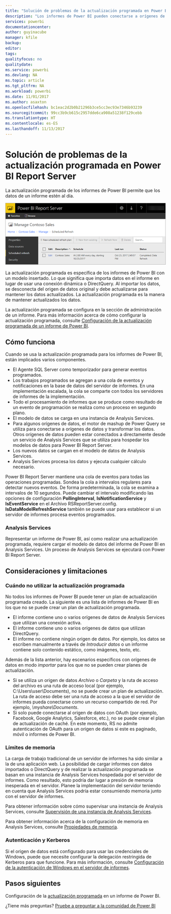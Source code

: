 ```yaml
---
title: "Solución de problemas de la actualización programada en Power BI Report Server"
description: "Los informes de Power BI pueden conectarse a orígenes de datos diferentes. En función de cómo se usan los datos, hay disponibles diferentes orígenes de datos."
services: powerbi
documentationcenter: 
author: guyinacube
manager: kfile
backup: 
editor: 
tags: 
qualityfocus: no
qualitydate: 
ms.service: powerbi
ms.devlang: NA
ms.topic: article
ms.tgt_pltfrm: NA
ms.workload: powerbi
ms.date: 11/01/2017
ms.author: asaxton
ms.openlocfilehash: bc1eac2d2b0b21296b3ce5cc3ec93e7346b93239
ms.sourcegitcommit: 99cc3b9cb615c2957dde6ca908a51238f129cebb
ms.translationtype: HT
ms.contentlocale: es-ES
ms.lasthandoff: 11/13/2017
---
```

# <a name="power-bi-report-scheduled-refresh-in-power-bi-report-server"></a>Solución de problemas de la actualización programada en Power BI Report Server
La actualización programada de los informes de Power BI permite que los datos de un informe estén al día.

![Actualización programada en Power BI Report Server](media/scheduled-refresh/scheduled-refresh-success.png)

La actualización programada es específica de los informes de Power BI con un modelo insertado. Lo que significa que importa datos en el informe en lugar de usar una conexión dinámica o DirectQuery. Al importar los datos, se desconecta del origen de datos original y debe actualizarse para mantener los datos actualizados. La actualización programada es la manera de mantener actualizados los datos.

La actualización programada se configura en la sección de administración de un informe. Para más información acerca de cómo configurar la actualización programada, consulte [Configuración de la actualización programada de un informe de Power BI](configure-scheduled-refresh.md).

## <a name="how-this-works"></a>Cómo funciona
Cuando se usa la actualización programada para los informes de Power BI, están implicados varios componentes.

* El Agente SQL Server como temporizador para generar eventos programados.
* Los trabajos programados se agregan a una cola de eventos y notificaciones en la base de datos del servidor de informes. En una implementación escalada, la cola se comparte con todos los servidores de informes de la implementación.
* Todo el procesamiento de informes que se produce como resultado de un evento de programación se realiza como un proceso en segundo plano.
* El modelo de datos se carga en una instancia de Analysis Services.
* Para algunos orígenes de datos, el motor de mashup de Power Query se utiliza para conectarse a orígenes de datos y transformar los datos. Otros orígenes de datos pueden estar conectados a directamente desde un servicio de Analysis Services que se utiliza para hospedar los modelos de datos para Power BI Report Server.
* Los nuevos datos se cargan en el modelo de datos de Analysis Services.
* Analysis Services procesa los datos y ejecuta cualquier cálculo necesario.

Power BI Report Server mantiene una cola de eventos para todas las operaciones programadas. Sondea la cola a intervalos regulares para detectar nuevos eventos. De forma predeterminada, la cola se examina a intervalos de 10 segundos. Puede cambiar el intervalo modificando las opciones de configuración **PollingInterval**, **IsNotificationService** y **IsEventService** en el Archivo RSReportServer.config. **IsDataModelRefreshService** también se puede usar para establecer si un servidor de informes procesa eventos programados.

### <a name="analysis-services"></a>Analysis Services
Representar un informe de Power BI, así como realizar una actualización programada, requiere cargar el modelo de datos del informe de Power BI en Analysis Services. Un proceso de Analysis Services se ejecutará con Power BI Report Server.

## <a name="considerations-and-limitations"></a>Consideraciones y limitaciones
### <a name="when-scheduled-refresh-cant-be-used"></a>Cuándo no utilizar la actualización programada
No todos los informes de Power BI puede tener un plan de actualización programada creado. La siguiente es una lista de informes de Power BI en los que no se puede crear un plan de actualización programada.

* El informe contiene uno o varios orígenes de datos de Analysis Services que utilizan una conexión activa.
* El informe contiene uno o varios orígenes de datos que utilizan DirectQuery.
* El informe no contiene ningún origen de datos. Por ejemplo, los datos se escriben manualmente a través de *Introducir datos* o un informe contiene solo contenido estático, como imágenes, texto, etc.

Además de la lista anterior, hay escenarios específicos con orígenes de datos en modo *importar* para los que no se pueden crear planes de actualización.

* Si se utiliza un origen de datos *Archivo* o *Carpeta* y la ruta de acceso del archivo es una ruta de acceso local (por ejemplo, C:\Users\user\Documents), no se puede crear un plan de actualización. La ruta de acceso debe ser una ruta de acceso a la que el servidor de informes pueda conectarse como un recurso compartido de red. Por ejemplo, *\\myshare\Documents*.
* Si solo puede conectarse al origen de datos con OAuth (por ejemplo, Facebook, Google Analytics, Salesforce, etc.), no se puede crear el plan de actualización de caché. En este momento, RS no admite autenticación de OAuth para un origen de datos si este es paginado, móvil o informes de Power BI.

### <a name="memory-limits"></a>Límites de memoria
La carga de trabajo tradicional de un servidor de informes ha sido similar a la de una aplicación web. La posibilidad de cargar informes con datos importados o DirectQuery y de realizar la actualización programada se basan en una instancia de Analysis Services hospedada por el servidor de informes. Como resultado, esto podría dar lugar a presión de memoria inesperada en el servidor. Planee la implementación del servidor teniendo en cuenta que Analysis Services podría estar consumiendo memoria junto con el servidor de informes.

Para obtener información sobre cómo supervisar una instancia de Analysis Services, consulte [Supervisión de una instancia de Analysis Services](https://docs.microsoft.com/sql/analysis-services/instances/monitor-an-analysis-services-instance).

Para obtener información acerca de la configuración de memoria en Analysis Services, consulte [Propiedades de memoria](https://docs.microsoft.com/sql/analysis-services/server-properties/memory-properties).

### <a name="authentication-and-kerberos"></a>Autenticación y Kerberos
Si el origen de datos está configurado para usar las credenciales de Windows, puede que necesite configurar la delegación restringida de Kerberos para que funcione. Para más información, consulte [Configuración de la autenticación de Windows en el servidor de informes](https://docs.microsoft.com/sql/reporting-services/security/configure-windows-authentication-on-the-report-server).

## <a name="next-steps"></a>Pasos siguientes
Configuración de la [actualización programada](configure-scheduled-refresh.md) en un informe de Power BI.

¿Tiene más preguntas? [Pruebe a preguntar a la comunidad de Power BI](https://community.powerbi.com/)


